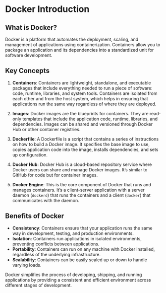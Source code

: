 # Docker Introduction

## What is Docker?

Docker is a platform that automates the deployment, scaling, and management of applications using containerization. Containers allow you to package an application and its dependencies into a standardized unit for software development.

## Key Concepts

1. **Containers**: Containers are lightweight, standalone, and executable packages that include everything needed to run a piece of software: code, runtime, libraries, and system tools. Containers are isolated from each other and from the host system, which helps in ensuring that applications run the same way regardless of where they are deployed.

2. **Images**: Docker images are the blueprints for containers. They are read-only templates that include the application code, runtime, libraries, and dependencies. Images can be shared and versioned through Docker Hub or other container registries.

3. **Dockerfile**: A Dockerfile is a script that contains a series of instructions on how to build a Docker image. It specifies the base image to use, copies application code into the image, installs dependencies, and sets up configuration.

4. **Docker Hub**: Docker Hub is a cloud-based repository service where Docker users can share and manage Docker images. It’s similar to GitHub for code but for container images.

5. **Docker Engine**: This is the core component of Docker that runs and manages containers. It’s a client-server application with a server daemon (`dockerd`) that runs the containers and a client (`docker`) that communicates with the daemon.

## Benefits of Docker

- **Consistency**: Containers ensure that your application runs the same way in development, testing, and production environments.
- **Isolation**: Containers run applications in isolated environments, preventing conflicts between applications.
- **Portability**: Containers can run on any machine with Docker installed, regardless of the underlying infrastructure.
- **Scalability**: Containers can be easily scaled up or down to handle varying loads.

Docker simplifies the process of developing, shipping, and running applications by providing a consistent and efficient environment across different stages of development.

